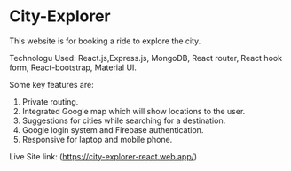 # City-Explorer

This website is for booking a ride to explore the city.

Technologu Used: React.js,Express.js, MongoDB, React router, React hook form, React-bootstrap, Material UI.

Some key features are:
1. Private routing.
2. Integrated Google map which will show locations to the user.
3. Suggestions for cities while searching for a destination.
4. Google login system and Firebase authentication.
5. Responsive for laptop and mobile phone.

Live Site link: (https://city-explorer-react.web.app/) 

